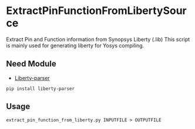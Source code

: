 # ExtractPinFunctionFromLibertySource
Extract Pin and Function information from Synopsys Liberty (.lib)
This script is mainly used for generating liberty for Yosys compiling.

## Need Module

* [Liberty-parser](https://pypi.org/project/liberty-parser/)

```
pip install liberty-parser
```

## Usage

```
extract_pin_function_from_liberty.py INPUTFILE > OUTPUTFILE
```
